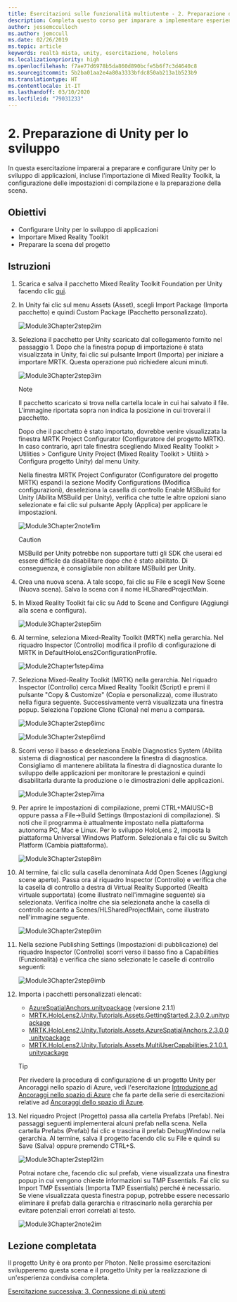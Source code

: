 ```yaml
---
title: Esercitazioni sulle funzionalità multiutente - 2. Preparazione di Unity per lo sviluppo
description: Completa questo corso per imparare a implementare esperienze condivise multiutente all'interno di un'applicazione HoloLens 2.
author: jessemcculloch
ms.author: jemccull
ms.date: 02/26/2019
ms.topic: article
keywords: realtà mista, unity, esercitazione, hololens
ms.localizationpriority: high
ms.openlocfilehash: f7ae77d6978b5da860d890bcfe5b6f7c3d4640c8
ms.sourcegitcommit: 5b2ba01aa2e4a80a3333bfdc850ab213a1b523b9
ms.translationtype: HT
ms.contentlocale: it-IT
ms.lasthandoff: 03/10/2020
ms.locfileid: "79031233"
---
```

# <a name="2-getting-unity-ready-for-development"></a>2. Preparazione di Unity per lo sviluppo

In questa esercitazione imparerai a preparare e configurare Unity per lo sviluppo di applicazioni, incluse l'importazione di Mixed Reality Toolkit, la configurazione delle impostazioni di compilazione e la preparazione della scena.

## <a name="objectives"></a>Obiettivi

* Configurare Unity per lo sviluppo di applicazioni
* Importare Mixed Reality Toolkit
* Preparare la scena del progetto

## <a name="instructions"></a>Istruzioni

1. Scarica e salva il pacchetto Mixed Reality Toolkit Foundation per Unity facendo clic [qui](https://github.com/microsoft/MixedRealityToolkit-Unity/releases/download/v2.3.0/Microsoft.MixedReality.Toolkit.Unity.Foundation.2.3.0.unitypackage).

2. In Unity fai clic sul menu Assets (Asset), scegli Import Package (Importa pacchetto) e quindi Custom Package (Pacchetto personalizzato).

    ![Module3Chapter2step2im](images/module3chapter2step2im.PNG)

3. Seleziona il pacchetto per Unity scaricato dal collegamento fornito nel passaggio 1. Dopo che la finestra popup di importazione è stata visualizzata in Unity, fai clic sul pulsante Import (Importa) per iniziare a importare MRTK. Questa operazione può richiedere alcuni minuti.

    ![Module3Chapter2step3im](images/module3chapter2step3im.PNG)

    >[!NOTE]
    >Il pacchetto scaricato si trova nella cartella locale in cui hai salvato il file. L'immagine riportata sopra non indica la posizione in cui troverai il pacchetto.

    Dopo che il pacchetto è stato importato, dovrebbe venire visualizzata la finestra MRTK Project Configurator (Configuratore del progetto MRTK). In caso contrario, apri tale finestra scegliendo Mixed Reality Toolkit > Utilities > Configure Unity Project (Mixed Reality Toolkit > Utilità > Configura progetto Unity) dal menu Unity.

    Nella finestra MRTK Project Configurator (Configuratore del progetto MRTK) espandi la sezione Modify Configurations (Modifica configurazioni), deseleziona la casella di controllo Enable MSBuild for Unity (Abilita MSBuild per Unity), verifica che tutte le altre opzioni siano selezionate e fai clic sul pulsante Apply (Applica) per applicare le impostazioni.

    ![Module3Chapter2note1im](images/module3chapter2note1im-missing01.png)

    > [!CAUTION]
    > MSBuild per Unity potrebbe non supportare tutti gli SDK che userai ed essere difficile da disabilitare dopo che è stato abilitato. Di conseguenza, è consigliabile non abilitare MSBuild per Unity.
    
4. Crea una nuova scena. A tale scopo, fai clic su File e scegli New Scene (Nuova scena). Salva la scena con il nome HLSharedProjectMain.

5. In Mixed Reality Toolkit fai clic su Add to Scene and Configure (Aggiungi alla scena e configura).

    ![Module3Chapter2step5im](images/module3chapter2step5im.PNG)

6. Al termine, seleziona Mixed-Reality Toolkit (MRTK) nella gerarchia. Nel riquadro Inspector (Controllo) modifica il profilo di configurazione di MRTK in DefaultHoloLens2ConfigurationProfile.

    ![Module2Chapter1step4ima](images/Module2Chapter1step4ima-missing01.png)

7. Seleziona Mixed-Reality Toolkit (MRTK) nella gerarchia. Nel riquadro Inspector (Controllo) cerca Mixed Reality Toolkit (Script) e premi il pulsante "Copy & Customize" (Copia e personalizza), come illustrato nella figura seguente.  Successivamente verrà visualizzata una finestra popup. Seleziona l'opzione Clone (Clona) nel menu a comparsa.

    ![Module3Chapter2step6imc](images/module3chapter2step6imc.PNG)

    ![Module3Chapter2step6imd](images/module3chapter2step6imd.PNG)

8. Scorri verso il basso e deseleziona Enable Diagnostics System (Abilita sistema di diagnostica) per nascondere la finestra di diagnostica. Consigliamo di mantenere abilitata la finestra di diagnostica durante lo sviluppo delle applicazioni per monitorare le prestazioni e quindi disabilitarla durante la produzione o le dimostrazioni delle applicazioni. 

    ![Module3Chapter2step7ima](images/module3chapter2step7ima.PNG)

9. Per aprire le impostazioni di compilazione, premi CTRL+MAIUSC+B oppure passa a File->Build Settings (Impostazioni di compilazione). Si noti che il programma è attualmente impostato nella piattaforma autonoma PC, Mac e Linux. Per lo sviluppo HoloLens 2, imposta la piattaforma Universal Windows Platform. Selezionala e fai clic su Switch Platform (Cambia piattaforma).

    ![Module3Chapter2step8im](images/module3chapter2step8im.PNG)

10. Al termine, fai clic sulla casella denominata Add Open Scenes (Aggiungi scene aperte). Passa ora al riquadro Inspector (Controllo) e verifica che la casella di controllo a destra di Virtual Reality Supported (Realtà virtuale supportata) (come illustrato nell'immagine seguente) sia selezionata. Verifica inoltre che sia selezionata anche la casella di controllo accanto a Scenes/HLSharedProjectMain, come illustrato nell'immagine seguente.

    ![Module3Chapter2step9im](images/module3chapter2step9im.PNG)

11. Nella sezione Publishing Settings (Impostazioni di pubblicazione) del riquadro Inspector (Controllo) scorri verso il basso fino a Capabilities (Funzionalità) e verifica che siano selezionate le caselle di controllo seguenti:

    ![Module3Chapter2step9imb](images/module3chapter2step9imb.PNG)

12. Importa i pacchetti personalizzati elencati:

    * [AzureSpatialAnchors.unitypackage](https://github.com/Azure/azure-spatial-anchors-samples/releases/download/v2.1.1/AzureSpatialAnchors.unitypackage) (versione 2.1.1)
    * [MRTK.HoloLens2.Unity.Tutorials.Assets.GettingStarted.2.3.0.2.unitypackage](https://github.com/microsoft/MixedRealityLearning/releases/download/getting-started-v2.3.0.2/MRTK.HoloLens2.Unity.Tutorials.Assets.GettingStarted.2.3.0.2.unitypackage)
    * [MRTK.HoloLens2.Unity.Tutorials.Assets.AzureSpatialAnchors.2.3.0.0.unitypackage](https://github.com/microsoft/MixedRealityLearning/releases/download/azure-spatial-anchors-v2.3.0.0/MRTK.HoloLens2.Unity.Tutorials.Assets.AzureSpatialAnchors.2.3.0.0.unitypackage)
    * [MRTK.HoloLens2.Unity.Tutorials.Assets.MultiUserCapabilities.2.1.0.1.unitypackage](https://github.com/microsoft/MixedRealityLearning/releases/download/multi-user-capabilities-v2.1.0.1/MRTK.HoloLens2.Unity.Tutorials.Assets.MultiUserCapabilities.2.1.0.1.unitypackage)

    >[!TIP]
    >Per rivedere la procedura di configurazione di un progetto Unity per Ancoraggi nello spazio di Azure, vedi l'esercitazione [Introduzione ad Ancoraggi nello spazio di Azure](https://docs.microsoft.com/windows/mixed-reality/mrlearning-asa-ch1) che fa parte della serie di esercitazioni relative ad [Ancoraggi dello spazio di Azure](https://docs.microsoft.com/windows/mixed-reality/mrlearning-asa-ch1).


13. Nel riquadro Project (Progetto) passa alla cartella Prefabs (Prefab). Nei passaggi seguenti implementerai alcuni prefab nella scena. Nella cartella Prefabs (Prefab) fai clic e trascina il prefab DebugWindow nella gerarchia. Al termine, salva il progetto facendo clic su File e quindi su Save (Salva) oppure premendo CTRL+S.

    ![Module3Chapter2step12im](images/module3chapter2step12im.PNG)

    Potrai notare che, facendo clic sul prefab, viene visualizzata una finestra popup in cui vengono chieste informazioni su TMP Essentials. Fai clic su Import TMP Essentials (Importa TMP Essentials) perché è necessario. Se viene visualizzata questa finestra popup, potrebbe essere necessario eliminare il prefab dalla gerarchia e ritrascinarlo nella gerarchia per evitare potenziali errori correlati al testo.

    ![Module3Chapter2note2im](images/module3chapter2note2im.PNG)

## <a name="congratulations"></a>Lezione completata

Il progetto Unity è ora pronto per Photon. Nelle prossime esercitazioni svilupperemo questa scena e il progetto Unity per la realizzazione di un'esperienza condivisa completa.

[Esercitazione successiva: 3. Connessione di più utenti](mrlearning-sharing(photon)-ch3.md)
